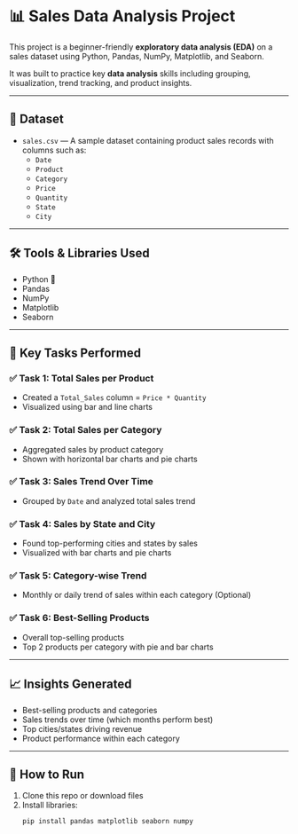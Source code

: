 # 📊 Sales Data Analysis Project

This project is a beginner-friendly **exploratory data analysis (EDA)** on a sales dataset using Python, Pandas, NumPy, Matplotlib, and Seaborn.

It was built to practice key **data analysis** skills including grouping, visualization, trend tracking, and product insights.

---

## 📁 Dataset

- `sales.csv` — A sample dataset containing product sales records with columns such as:
  - `Date`
  - `Product`
  - `Category`
  - `Price`
  - `Quantity`
  - `State`
  - `City`

---

## 🛠️ Tools & Libraries Used

- Python 🐍
- Pandas
- NumPy
- Matplotlib
- Seaborn

---

## 📌 Key Tasks Performed

### ✅ Task 1: Total Sales per Product
- Created a `Total_Sales` column = `Price * Quantity`
- Visualized using bar and line charts

### ✅ Task 2: Total Sales per Category
- Aggregated sales by product category
- Shown with horizontal bar charts and pie charts

### ✅ Task 3: Sales Trend Over Time
- Grouped by `Date` and analyzed total sales trend

### ✅ Task 4: Sales by State and City
- Found top-performing cities and states by sales
- Visualized with bar charts and pie charts

### ✅ Task 5: Category-wise Trend
- Monthly or daily trend of sales within each category (Optional)

### ✅ Task 6: Best-Selling Products
- Overall top-selling products
- Top 2 products per category with pie and bar charts

---

## 📈 Insights Generated

- Best-selling products and categories
- Sales trends over time (which months perform best)
- Top cities/states driving revenue
- Product performance within each category

---

## 📂 How to Run

1. Clone this repo or download files  
2. Install libraries:  
   ```bash
   pip install pandas matplotlib seaborn numpy
